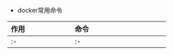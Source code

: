 - docker常用命令
<style>
    table th:nth-of-type(1) {  
        width: 130px; 
    }
    table th:nth-of-type(2) {  
        width: 200px; 
    }
</style>
| 作用 | 命令 | 
| :- | :- |
| :- | :- |